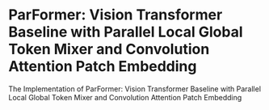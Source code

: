 # ParFormer: Vision Transformer Baseline with Parallel Local Global Token Mixer and Convolution Attention Patch Embedding
The Implementation of ParFormer: Vision Transformer Baseline with Parallel Local Global Token Mixer and Convolution Attention Patch Embedding
